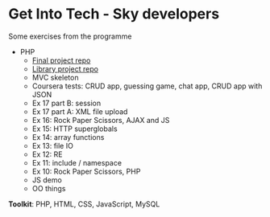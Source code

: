 # Get Into Tech - Sky developers

Some exercises from the programme

- PHP
  - [Final project repo](https://github.com/LauraCollard/sky_blog)
  - [Library project repo](https://github.com/LauraCollard/sky_library)
  - MVC skeleton
  - Coursera tests: CRUD app, guessing game, chat app, CRUD app with JSON
  - Ex 17 part B: session
  - Ex 17 part A: XML file upload
  - Ex 16: Rock Paper Scissors, AJAX and JS
  - Ex 15: HTTP superglobals
  - Ex 14: array functions
  - Ex 13: file IO
  - Ex 12: RE
  - Ex 11: include / namespace
  - Ex 10: Rock Paper Scissors, PHP
  - JS demo
  - OO things


**Toolkit**: PHP, HTML, CSS, JavaScript, MySQL
